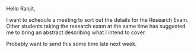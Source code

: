 Hello Ranjit,

I want to schedule a meeting to sort out the details for the Research Exam. Other students taking the research exam at the same time has suggested me to bring an abstract describing what I intend to cover. 


Probably want to send this some time late next week.